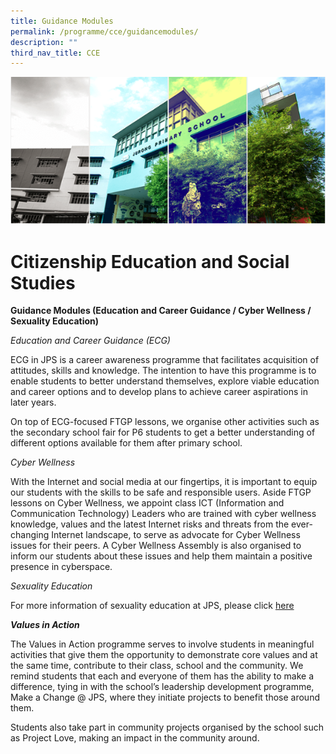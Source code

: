 ```yaml
---
title: Guidance Modules
permalink: /programme/cce/guidancemodules/
description: ""
third_nav_title: CCE
---
```


![](/images/Banner.png)

Citizenship Education and Social Studies
==========

**Guidance Modules (Education and Career Guidance / Cyber Wellness / Sexuality Education)**

*Education and Career Guidance (ECG)*

ECG in JPS is a career awareness programme that facilitates acquisition of attitudes, skills and knowledge. The intention to have this programme is to enable students to better understand themselves, explore viable education and career options and to develop plans to achieve career aspirations in later years.

On top of ECG-focused FTGP lessons, we organise other activities such as the secondary school fair for P6 students to get a better understanding of different options available for them after primary school.

_Cyber Wellness_

With the Internet and social media at our fingertips, it is important to equip our students with the skills to be safe and responsible users. Aside FTGP lessons on Cyber Wellness, we appoint class ICT (Information and Communication Technology) Leaders who are trained with cyber wellness knowledge, values and the latest Internet risks and threats from the ever-changing Internet landscape, to serve as advocate for Cyber Wellness issues for their peers. A Cyber Wellness Assembly is also organised to inform our students about these issues and help them maintain a positive presence in cyberspace.

_Sexuality Education_

For more information of sexuality education at JPS, please click [here](/cce/Programmes/MOE-Sexuality-Education-In-Schools/)

**_Values in Action_**

The Values in Action programme serves to involve students in meaningful activities that give them the opportunity to demonstrate core values and at the same time, contribute to their class, school and the community. We remind students that each and everyone of them has the ability to make a difference, tying in with the school’s leadership development programme, Make a Change @ JPS, where they initiate projects to benefit those around them. 

Students also take part in community projects organised by the school such as Project Love, making an impact in the community around.